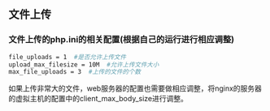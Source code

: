 ## 文件上传

### 文件上传的php.ini的相关配置(根据自己的运行进行相应调整)
```bash
file_uploads = 1  #是否允许上传文件
upload_max_filesize = 10M  #允许上传文件大小
max_file_uploads = 3  #上传的文件的个数
```

如果上传非常大的文件，web服务器的配置也需要做相应调整，将nginx的服务器的虚拟主机的配置中的client_max_body_size进行调整。

